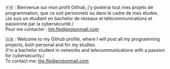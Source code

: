 🇫🇷 : Bienvenue sur mon profil Github, j'y posterai tout mes projets de programmation, que ce soit personnels ou dans le cadre de mes études.</br>
/Je suis un étudiant en bachelor de réseaux et télécommunications et passionné par la cybersécurité./ </br> 
Pour me contacter : tim.flp@protonmail.com </br>

🇬🇧 : Welcome to my Github profile, where I will post all my programming projects, both personal and for my studies. </br>
/I'm a bachelor student in networks and telecommunications with a passion for cybersecurity./ </br>
To contact me: tim.flp@protonmail.com 

